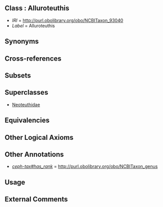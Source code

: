 
## Class : Alluroteuthis

 * *IRI* = http://purl.obolibrary.org/obo/NCBITaxon_93040
 * *Label* = Alluroteuthis

## Synonyms


## Cross-references


## Subsets


## Superclasses

 * [Neoteuthidae](../../NCBITaxon/39/NCBITaxon_93039.md)

## Equivalencies


## Other Logical Axioms


## Other Annotations

 * *[ceph-tax#has_rank](../../ceph-tax#has/nk/ceph-tax#has_rank.md)* = http://purl.obolibrary.org/obo/NCBITaxon_genus

## Usage


## External Comments

